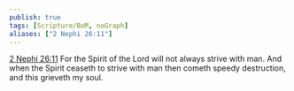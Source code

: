 ```yaml
---
publish: true
tags: [Scripture/BoM, noGraph]
aliases: ["2 Nephi 26:11"]
---
```

[2 Nephi 26:11](https://churchofjesuschrist.org/study/scriptures/bofm/2-ne/26?lang=eng&id=p11#p11) For the Spirit of the Lord will not always strive with man. And when the Spirit ceaseth to strive with man then cometh speedy destruction, and this grieveth my soul.
